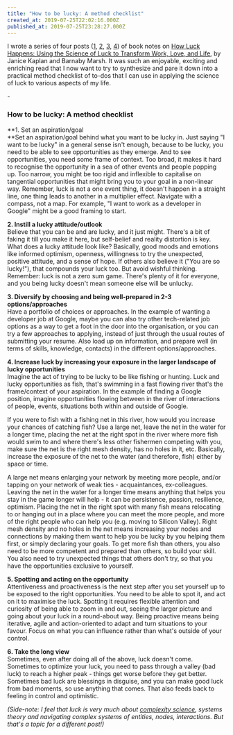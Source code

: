 ```yaml
---
title: "How to be lucky: A method checklist"
created_at: 2019-07-25T22:02:16.000Z
published_at: 2019-07-25T23:28:27.000Z
---
```

I wrote a series of four posts ([1](https://200wordsaday.com/words/how-to-be-lucky-using-the-science-of-luck-1-chance-talent-and-hard-work-227795d2f32765a5a6), [2](https://200wordsaday.com/words/how-to-be-lucky-using-the-science-of-luck-2-place-people-path-and-persistence-227805d2f35c369c7f), [3](https://200wordsaday.com/words/how-to-be-lucky-using-the-science-of-luck-3-diversification-action-aspiration-and-attitude-227815d2f3650a812b), [4](https://200wordsaday.com/words/how-to-be-lucky-using-the-science-of-luck-4-career-kids-health-disaster-bad-luck-227825d2f36dda4d71)) of book notes on [How Luck Happens: Using the Science of Luck to Transform Work, Love, and Life](https://www.amazon.com/How-Luck-Happens-Science-Transform-ebook/dp/B073R28Y81), by Janice Kaplan and Barnaby Marsh. It was such an enjoyable, exciting and enriching read that I now want to try to synthesize and pare it down into a practical method checklist of to-dos that I can use in applying the science of luck to various aspects of my life.

\-

### **How to be lucky: A method checklist**

**1\. Set an aspiration/goal  
**Set an aspiration/goal behind what you want to be lucky in. Just saying "I want to be lucky" in a general sense isn't enough, because to be lucky, you need to be able to see opportunities as they emerge. And to see opportunities, you need some frame of context. Too broad, it makes it hard to recognise the opportunity in a sea of other events and people popping up. Too narrow, you might be too rigid and inflexible to capitalise on tangential opportunities that might bring you to your goal in a non-linear way. Remember, luck is not a one event thing, it doesn't happen in a straight line, one thing leads to another in a multiplier effect. Navigate with a compass, not a map. For example, "I want to work as a developer in Google" might be a good framing to start. 

  

**2\. Instill a lucky attitude/outlook**  
Believe that you can be and are lucky, and it just might. There's a bit of faking it till you make it here, but self-belief and reality distortion is key. What does a lucky attitude look like? Basically, good moods and emotions like informed optimism, openness, willingness to try the unexpected, positive attitude, and a sense of hope. If others also believe it ("You are so lucky!"), that compounds your luck too. But avoid wishful thinking. Remember: luck is not a zero sum game. There's plenty of it for everyone, and you being lucky doesn't mean someone else will be unlucky.

  

**3\. Diversify by choosing and being well-prepared in 2-3 options/approaches**  
Have a portfolio of choices or approaches. In the example of wanting a developer job at Google, maybe you can also try other tech-related job options as a way to get a foot in the door into the organisation, or you can try a few approaches to applying, instead of just through the usual routes of submitting your resume. Also load up on information, and prepare well (in terms of skills, knowledge, contacts) in the different options/approaches. 

  

**4\. Increase luck by increasing your exposure in the larger landscape of lucky opportunities**  
Imagine the act of trying to be lucky to be like fishing or hunting. Luck and lucky opportunities as fish, that's swimming in a fast flowing river that's the frame/context of your aspiration. In the example of finding a Google position, imagine opportunities flowing between in the river of interactions of people, events, situations both within and outside of Google. 

If you were to fish with a fishing net in this river, how would you increase your chances of catching fish? Use a large net, leave the net in the water for a longer time, placing the net at the right spot in the river where more fish would swim to and where there's less other fishermen competing with you, make sure the net is the right mesh density, has no holes in it, etc. Basically, increase the exposure of the net to the water (and therefore, fish) either by space or time. 

A large net means enlarging your network by meeting more people, and/or tapping on your network of weak ties - acquaintances, ex-colleagues. Leaving the net in the water for a longer time means anything that helps you stay in the game longer will help - it can be persistence, passion, resilience, optimism. Placing the net in the right spot with many fish means relocating to or hanging out in a place where you can meet the more people, and more of the right people who can help you (e.g. moving to Silicon Valley). Right mesh density and no holes in the net means increasing your nodes and connections by making them want to help you be lucky by you helping them first, or simply declaring your goals. To get more fish than others, you also need to be more competent and prepared than others, so build your skill. You also need to try unexpected things that others don't try, so that you have the opportunities exclusive to yourself.  

  

**5\. Spotting and acting on the opportunity**  
Attentiveness and proactiveness is the next step after you set yourself up to be exposed to the right opportunities. You need to be able to spot it, and act on it to maximise the luck. Spotting it requires flexible attention and curiosity of being able to zoom in and out, seeing the larger picture and going about your luck in a round-about way. Being proactive means being iterative, agile and action-oriented to adapt and turn situations to your favour. Focus on what you can influence rather than what's outside of your control.

  

**6\. Take the long view**  
Sometimes, even after doing all of the above, luck doesn't come. Sometimes to optimize your luck, you need to pass through a valley (bad luck) to reach a higher peak - things get worse before they get better. Sometimes bad luck are blessings in disguise, and you can make good luck from bad moments, so use anything that comes. That also feeds back to feeling in control and optimistic.  

  

_(Side-note: I feel that luck is very much about_ [_complexity science_](https://en.wikipedia.org/wiki/Complex_system)_, systems theory and navigating complex systems of entities, nodes, interactions. But that's a topic for a different post!)_
